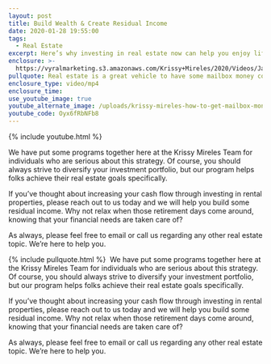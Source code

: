 ```yaml
---
layout: post
title: Build Wealth & Create Residual Income
date: 2020-01-28 19:55:00
tags:
  - Real Estate
excerpt: Here’s why investing in real estate now can help you enjoy life later on.
enclosure: >-
  https://vyralmarketing.s3.amazonaws.com/Krissy+Mireles/2020/Videos/January/Build+Wealth+%26+Create+Residual+Income.mp4
pullquote: Real estate is a great vehicle to have some mailbox money coming in.
enclosure_type: video/mp4
enclosure_time:
use_youtube_image: true
youtube_alternate_image: /uploads/krissy-mireles-how-to-get-mailbox-money-for-retirement-youtube.jpg
youtube_code: Oyx6fRbNFb8
---
```


{% include youtube.html %}&nbsp;

We have put some programs together here at the Krissy Mireles Team for individuals who are serious about this strategy. Of course, you should always strive to diversify your investment portfolio, but our program helps folks achieve their real estate goals specifically.&nbsp;

If you’ve thought about increasing your cash flow through investing in rental properties, please reach out to us today and we will help you build some residual income. Why not relax when those retirement days come around, knowing that your financial needs are taken care of?

As always, please feel free to email or call us regarding any other real estate topic. We’re here to help you.&nbsp;

{% include pullquote.html %}&nbsp; We have put some programs together here at the Krissy Mireles Team for individuals who are serious about this strategy. Of course, you should always strive to diversify your investment portfolio, but our program helps folks achieve their real estate goals specifically.&nbsp;

If you’ve thought about increasing your cash flow through investing in rental properties, please reach out to us today and we will help you build some residual income. Why not relax when those retirement days come around, knowing that your financial needs are taken care of?

As always, please feel free to email or call us regarding any other real estate topic. We’re here to help you.&nbsp;<br>&nbsp;